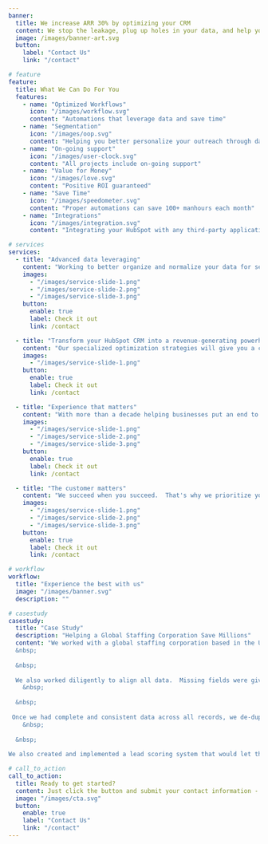 ```yaml
---
banner:
  title: We increase ARR 30% by optimizing your CRM
  content: We stop the leakage, plug up holes in your data, and help you to stop leaving money on the table.
  image: /images/banner-art.svg
  button:
    label: "Contact Us"
    link: "/contact"

# feature
feature:
  title: What We Can Do For You
  features:
    - name: "Optimized Workflows"
      icon: "/images/workflow.svg"
      content: "Automations that leverage data and save time"
    - name: "Segmentation"
      icon: "/images/oop.svg"
      content: "Helping you better personalize your outreach through data"
    - name: "On-going support"
      icon: "/images/user-clock.svg"
      content: "All projects include on-going support"
    - name: "Value for Money"
      icon: "/images/love.svg"
      content: "Positive ROI guaranteed"
    - name: "Save Time"
      icon: "/images/speedometer.svg"
      content: "Proper automations can save 100+ manhours each month"
    - name: "Integrations"
      icon: "/images/integration.svg"
      content: "Integrating your HubSpot with any third-party applications"

# services
services:
  - title: "Advanced data leveraging"
    content: "Working to better organize and normalize your data for segmentation and personalize outreach to your prospects and customers, resulting in better conversion and retention rates"
    images:
      - "/images/service-slide-1.png"
      - "/images/service-slide-2.png"
      - "/images/service-slide-3.png"
    button:
      enable: true
      label: Check it out
      link: /contact

  - title: "Transform your HubSpot CRM into a revenue-generating powerhouse"
    content: "Our specialized optimization strategies will give you a competitive edge in the B2B landscape with our comprehensive services. Harness data-driven insights, automate tasks, and close deals faster than ever before."
    images:
      - "/images/service-slide-1.png"
    button:
      enable: true
      label: Check it out
      link: /contact

  - title: "Experience that matters"
    content: "With more than a decade helping businesses put an end to lost revenues, we draw on deep experience in sales and marketing to make a difference."
    images:
      - "/images/service-slide-1.png"
      - "/images/service-slide-2.png"
      - "/images/service-slide-3.png"
    button:
      enable: true
      label: Check it out
      link: /contact

  - title: "The customer matters"
    content: "We succeed when you succeed.  That's why we prioritize your needs, goals, and aspirations above all else. We believe in forging strong partnerships built on trust, collaboration, and mutual growth. Your satisfaction is our driving force, and we're committed to going above and beyond to exceed your expectations."
    images:
      - "/images/service-slide-1.png"
      - "/images/service-slide-2.png"
      - "/images/service-slide-3.png"
    button:
      enable: true
      label: Check it out
      link: /contact

# workflow
workflow:
  title: "Experience the best with us"
  image: "/images/banner.svg"
  description: ""

# casestudy
casestudy:
  title: "Case Study"
  description: "Helping a Global Staffing Corporation Save Millions"
  content: "We worked with a global staffing corporation based in the UK, with offices all over the globe.  They had over 20,000 records in HubSpot, and more than 50% of these had bad data.  Sales reps weren't generally entering all the data values that were needed for marketing to do their jobs, and didn't even know what marketing needed to begin with.  Imagine how much money was being flushed down the toilet when half their customer records didn't even have basic data points needed to provide simple reports and allow marketing to send relevant messaging!  HubProsper held cross-departmental meetings and created data policies to be implemented from the top down, to ensure sales and marketing could work with each other, not against each other.  
  &nbsp;  
  
  &nbsp;  
    
  We also worked diligently to align all data.  Missing fields were given their proper values through large data migrations, using automations to be as efficient as possible in cleaning the data as it came in, as well as maintaining clean data across all records in the Contacts database.  We normalized everything, so \"CEO\" was one job title, instead of having \"CEO,\" \"C.E.O,\" \"Chief Executive Officer,\" \"Chief Exec Officer,\" \"Chief Executive,\" .... you get the idea.  There was no good way to segment and target CEOs when entering \"CEO\" couldn't identify everyone in the records.
    &nbsp;  
  
  &nbsp;  
    
 Once we had complete and consistent data across all records, we de-duplicated against the multiple data imports from various sources to ensure data was tight, and no one person would get multiple identical emails from a single campaign.  Now the data was actually ready to be used.  We began a hyper-segmentation project to give marketing as many options as possible for creating messaging that was highly personalized.
    &nbsp;  
  
  &nbsp;  
    
We also created and implemented a lead scoring system that would let the organization see, at a high level, which leads were more valuable and likely to convert and so should be pursued at a higher priority level.  Analyzing the data (now that we could get accurate reports), we looked at revenues across geographies, company size, and more, and also built in behavioral factors such as time spent on site, how many emails were being opened, etc."

# call_to_action
call_to_action:
  title: Ready to get started?
  content: Just click the button and submit your contact information - we'll be in touch within 24 hours to setup a free, no-obligation call.
  image: "/images/cta.svg"
  button:
    enable: true
    label: "Contact Us"
    link: "/contact"
---
```


